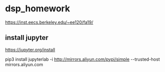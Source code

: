 # dsp_homework

https://inst.eecs.berkeley.edu/~ee120/fa19/

## install jupyter

https://jupyter.org/install

pip3 install jupyterlab -i http://mirrors.aliyun.com/pypi/simple --trusted-host mirrors.aliyun.com
